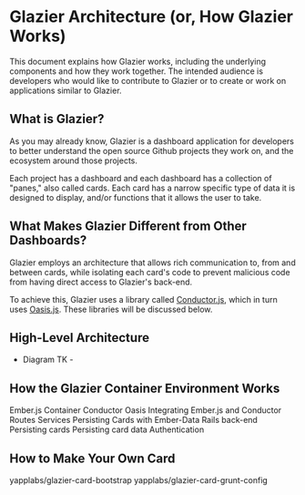 # Glazier Architecture (or, How Glazier Works)

This document explains how Glazier works, including the underlying components
and how they work together. The intended audience is developers who would like
to contribute to Glazier or to create or work on applications similar to
Glazier.

## What is Glazier?

As you may already know, Glazier is a dashboard application for developers to better understand the open source Github projects they work on, and the ecosystem around those projects.

Each project has a dashboard and each dashboard has a collection of "panes,"
also called cards. Each card has a narrow specific type of data it is designed
to display, and/or functions that it allows the user to take.

## What Makes Glazier Different from Other Dashboards?

Glazier employs an architecture that allows rich communication to, from and
between cards, while isolating each card's code to prevent malicious code
from having direct access to Glazier's back-end.

To achieve this, Glazier uses a library called
[Conductor.js](https://github.com/tildeio/conductor.js),
which in turn uses [Oasis.js](https://github.com/tildeio/oasis.js). These libraries will be discussed below.

## High-Level Architecture

- Diagram TK -

## How the Glazier Container Environment Works
  Ember.js Container
    Conductor
      Oasis
    Integrating Ember.js and Conductor
      Routes
      Services
      Persisting Cards with Ember-Data
  Rails back-end
    Persisting cards
    Persisting card data
  Authentication

## How to Make Your Own Card

yapplabs/glazier-card-bootstrap
yapplabs/glazier-card-grunt-config

